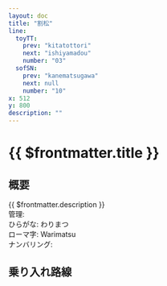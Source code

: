 ```yaml
---
layout: doc
title: "割松"
line:
  toyTT:
    prev: "kitatottori"
    next: "ishiyamadou"
    number: "03"
  sofSN:
    prev: "kanematsugawa"
    next: null
    number: "10"
x: 512
y: 800
description: ""
---
```


# {{ $frontmatter.title }} <ViewinMap />
<!-- ![駅の写真の説明](駅の写真のURL) -->

## 概要
{{ $frontmatter.description }}  
管理:   
ひらがな: わりまつ  
ローマ字: Warimatsu  
ナンバリング: <Numberling />

## 乗り入れ路線
<LineInfo />
